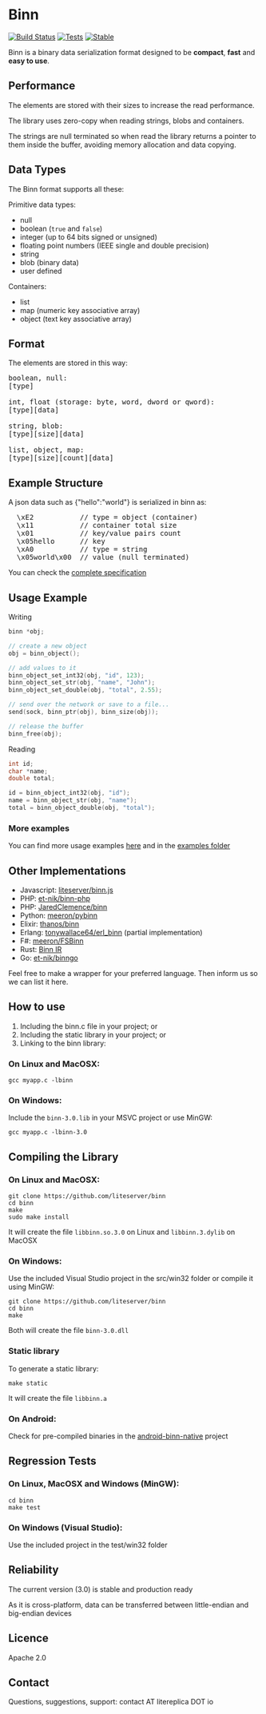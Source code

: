 Binn
====
[![Build Status](https://github.com/liteserver/binn/actions/workflows/build-and-test.yml/badge.svg)](https://github.com/liteserver/binn/actions)
[![Tests](https://img.shields.io/badge/tests-1815-brightgreen.svg)]()
[![Stable](https://img.shields.io/badge/status-stable-brightgreen.svg)]()

Binn is a binary data serialization format designed to be **compact**, **fast** and **easy to use**.


Performance
-----------

The elements are stored with their sizes to increase the read performance.

The library uses zero-copy when reading strings, blobs and containers.

The strings are null terminated so when read the library returns a pointer to them inside the buffer, avoiding memory allocation and data copying.


Data Types
----------

The Binn format supports all these:

Primitive data types:

* null
* boolean (`true` and `false`)
* integer (up to 64 bits signed or unsigned)
* floating point numbers (IEEE single and double precision)
* string
* blob (binary data)
* user defined

Containers:

* list
* map (numeric key associative array)
* object (text key associative array)

Format
--------
The elements are stored in this way:
<pre>
boolean, null:
[type]

int, float (storage: byte, word, dword or qword):
[type][data]

string, blob:
[type][size][data]

list, object, map:
[type][size][count][data]
</pre>

Example Structure
---------------------
A json data such as {"hello":"world"} is serialized in binn as:

<pre>
  \xE2           // type = object (container)
  \x11           // container total size
  \x01           // key/value pairs count
  \x05hello      // key
  \xA0           // type = string
  \x05world\x00  // value (null terminated)
</pre>

You can check the [complete specification](spec.md)

Usage Example
-------------

Writing

```c
binn *obj;

// create a new object
obj = binn_object();

// add values to it
binn_object_set_int32(obj, "id", 123);
binn_object_set_str(obj, "name", "John");
binn_object_set_double(obj, "total", 2.55);

// send over the network or save to a file...
send(sock, binn_ptr(obj), binn_size(obj));

// release the buffer
binn_free(obj);
```

Reading

```c
int id;
char *name;
double total;

id = binn_object_int32(obj, "id");
name = binn_object_str(obj, "name");
total = binn_object_double(obj, "total");
```

### More examples

You can find more usage examples [here](usage.md) and in the [examples folder](examples)


## Other Implementations

 * Javascript: [liteserver/binn.js](https://github.com/liteserver/binn.js)
 * PHP: [et-nik/binn-php](https://github.com/et-nik/binn-php)
 * PHP: [JaredClemence/binn](https://github.com/JaredClemence/binn)
 * Python: [meeron/pybinn](https://github.com/meeron/pybinn)
 * Elixir: [thanos/binn](https://github.com/thanos/binn)
 * Erlang: [tonywallace64/erl_binn](https://github.com/tonywallace64/erl_binn) (partial implementation)
 * F#: [meeron/FSBinn](https://github.com/meeron/FSBinn)
 * Rust: [Binn IR](https://lib.rs/crates/binn-ir)
 * Go: [et-nik/binngo](https://github.com/et-nik/binngo)

Feel free to make a wrapper for your preferred language. Then inform us so we can list it here.


How to use
----------

 1. Including the binn.c file in your project; or
 2. Including the static library in your project; or
 3. Linking to the binn library:

### On Linux and MacOSX:
```
gcc myapp.c -lbinn
```

### On Windows:

Include the `binn-3.0.lib` in your MSVC project or use MinGW:
```
gcc myapp.c -lbinn-3.0
```


Compiling the Library
---------------------

### On Linux and MacOSX:

```
git clone https://github.com/liteserver/binn
cd binn
make
sudo make install
```

It will create the file `libbinn.so.3.0` on Linux and `libbinn.3.dylib` on MacOSX


### On Windows:

Use the included Visual Studio project in the src/win32 folder or compile it using MinGW:

```
git clone https://github.com/liteserver/binn
cd binn
make
```

Both will create the file `binn-3.0.dll`


### Static library

To generate a static library:

```
make static
```

It will create the file `libbinn.a`


### On Android:

Check for pre-compiled binaries in the [android-binn-native](https://github.com/litereplica/android-binn-native) project


Regression Tests
----------------

### On Linux, MacOSX and Windows (MinGW):

```
cd binn
make test
```

### On Windows (Visual Studio):

Use the included project in the test/win32 folder


Reliability
-----------

The current version (3.0) is stable and production ready

As it is cross-platform, data can be transferred between little-endian and big-endian devices


Licence
-------
Apache 2.0


Contact
-------

Questions, suggestions, support: contact AT litereplica DOT io
